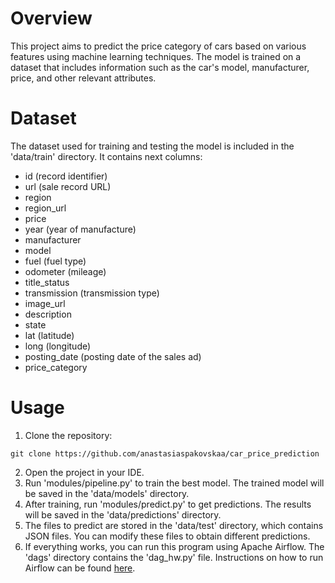 # Overview
This project aims to predict the price category of cars based on various features 
using machine learning techniques. The model is trained on a dataset that includes 
information such as the car's model, manufacturer, price, and other relevant attributes.

# Dataset
The dataset used for training and testing the model is included in the 'data/train' directory.
It contains next columns:
* id (record identifier) 
* url (sale record URL)
* region
* region_url 
* price
* year (year of manufacture)
* manufacturer 
* model 
* fuel (fuel type)
* odometer (mileage)
* title_status 
* transmission (transmission type)
* image_url 
* description
* state 
* lat (latitude)
* long (longitude)
* posting_date (posting date of the sales ad)
* price_category

# Usage
1. Clone the repository:

`git clone https://github.com/anastasiaspakovskaa/car_price_prediction`

2. Open the project in your IDE.
3. Run 'modules/pipeline.py' to train the best model. The trained model will be saved in the 'data/models' directory.
4. After training, run 'modules/predict.py' to get predictions. The results will be saved in the 'data/predictions' directory.
5. The files to predict are stored in the 'data/test' directory, which contains JSON files.
You can modify these files to obtain different predictions.
6. If everything works, you can run this program using Apache Airflow. The 'dags' directory contains the 'dag_hw.py' file. Instructions on how to run Airflow can be found [here](https://airflow.apache.org/docs/apache-airflow/stable/tutorial/pipeline.html).
